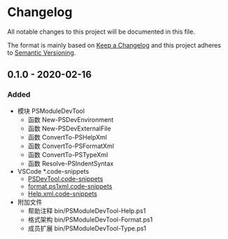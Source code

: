 ﻿# Changelog

All notable changes to this project will be documented in this file.

The format is mainly based on [Keep a Changelog](http://keepachangelog.com/)
and this project adheres to [Semantic Versioning](http://semver.org/).

## 0.1.0 - 2020-02-16

### Added

- 模块 PSModuleDevTool
  - 函数 New-PSDevEnvironment
  - 函数 New-PSDevExternalFile
  - 函数 ConvertTo-PSHelpXml
  - 函数 ConvertTo-PSFormatXml
  - 函数 ConvertTo-PSTypeXml
  - 函数 Resolve-PSIndentSyntax
- VSCode *.code-snippets
  - [PSDevTool.code-snippets](./.vscode/PSDevTool.code-snippets)
  - [format.ps1xml.code-snippets](./.vscode/format.ps1xml.code-snippets)
  - [Help.xml.code-snippets](./.vscode/Help.xml.code-snippets)
- 附加文件
  - 帮助注释 bin/PSModuleDevTool-Help.ps1
  - 格式架构 bin/PSModuleDevTool-Format.ps1
  - 成员扩展 bin/PSModuleDevTool-Type.ps1
